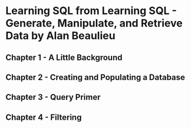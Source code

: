 # Learning SQL from Learning SQL - Generate, Manipulate, and Retrieve Data by Alan Beaulieu

## Chapter 1 - A Little Background

## Chapter 2 - Creating and Populating a Database

## Chapter 3 - Query Primer

## Chapter 4 - Filtering
